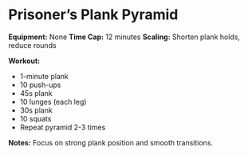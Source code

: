 # Prisoner’s Plank Pyramid

**Equipment:** None
**Time Cap:** 12 minutes
**Scaling:** Shorten plank holds, reduce rounds

**Workout:**
- 1-minute plank
- 10 push-ups
- 45s plank
- 10 lunges (each leg)
- 30s plank
- 10 squats
- Repeat pyramid 2-3 times

**Notes:**
Focus on strong plank position and smooth transitions.
